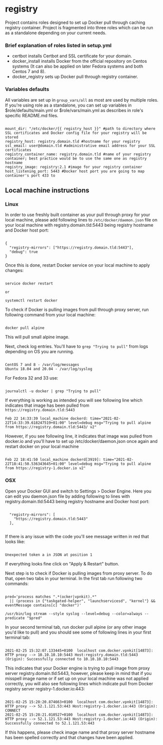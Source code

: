 # registry

Project contains roles designed to set up Docker pull through caching registry container. 
Project is fragmented into three roles which can be run as a standalone depending on your current needs. 

### Brief explanation of roles listed in setup.yml

- certbot installs Certbot and SSL certificate for your domain.
- docker_install installs Docker from the official repository on Centos systems (It can also be applied on later Fedora systems and both Centos 7 and 8).
- docker_registry sets up Docker pull through registry container.

### Variables defaults

All variables are set up in `group_vars/all` as most are used by multiple roles. 
If you're using role as a standalone, you can set up variables in $role/defaults/main.yml or $role/vars/main.yml as describes in role's specific README.md files.

```

mount_dir: "/etc/docker/{{ registry_host }}" #path to directory where SSL certificates and Docker config file for your registry will be stored
registry_host: registry.domain.tld #hostname for your registry
ssl_email: user@domain.tld #administrative email address for your SSL certificates
registry_container_name: registry.domain.tld #name of your registry container; best practice would be to use the same one as registry hostname
registry_image: registry:2.1 #image for your registry container
host_listening_port: 5443 #Docker host port you are going to map container's port 433 to

```

## Local machine instructions

### Linux

In order to use freshly built container as your pull through proxy for your local machine, please add following lines to `/etc/docker/daemon.json` file on your local machine with registry.domain.tld:5443 being registry hostname and Docker host port:

```

{
  "registry-mirrors": ["https://registry.domain.tld:5443"],
  "debug": true
}

```

Once this is done, restart Docker service on your local machine to apply changes:

```

service docker restart

or 

systemctl restart docker

```

To check if Docker is pulling images from pull through proxy server, run following command from your local machine:

```

docker pull alpine

```

This will pull small alpine image. 

Next, check log entries. You'll have to `grep "Trying to pull"` from logs depending on OS you are running. 

```

CentOS 7 and 8 - /var/log/messages
Ubuntu 18.04 and 20.04 - /var/log/syslog

```

For Fedora 32 and 33 use:

```

journalctl -u docker | grep "Trying to pull"

```


If everything is working as intended you will see following line which indicates that image has been pulled from `https://registry.domain.tld:5443`

```
Feb 22 14:33:39 local_machine dockerd: time="2021-02-22T14:33:39.618247519+01:00" level=debug msg="Trying to pull alpine from https://registry.domain.tld:5443/ v2"

```

However, if you see following line, it indicates that image was pulled from docker.io and you'll have to set up /etc/docker/daemon.json once again and restart docker on your local machine

```

Feb 22 18:41:50 local_machine dockerd[3919]: time="2021-02-22T18:41:50.536343645+01:00" level=debug msg="Trying to pull alpine from https://registry-1.docker.io v2"

```

### OSX

Open your Docker GUI and switch to Settings > Docker Engine. Here you can edit you daemon.json file by adding following to lines with registry.domain.tld:5443 being registry hostname and Docker host port:

```

  "registry-mirrors": [
    "https://registry.domain.tld:5443"
  ],
  
  ```
  
  If there is any issue with the code you'll see message written in red that looks like:
  
  ```
  
  Unexpected token a in JSON at position 1
  
  ```
  
If everything looks fine click on "Apply & Restart" button. 

Next step is to check if Docker is pulling images from proxy server. To do that, open two tabs in your terminal. In the first tab run following two commands:

```

pred='process matches ".*(ocker|vpnkit).*"
  || (process in {"taskgated-helper", "launchservicesd", "kernel"} && eventMessage contains[c] "docker")'
  
/usr/bin/log stream --style syslog --level=debug --color=always --predicate "$pred"

```

In your second terminal tab, run docker pull alpine (or any other image you'd like to pull) and you should see some of following lines in your first terminal tab:

```

2021-02-25 15:32:07.133445+0100  localhost com.docker.vpnkit[14873]: HTTP proxy --> 10.10.10.10:5443 Host:registry.domain.tld:5443 (Origin): Successfully connected to 10.10.10.10:5443

```

This indicates that your Docker engine is trying to pull image from proxy server registry.domain.tld:5443, however, please keep in mind that if you misspell image name or if set up on your local machine was not applied correctly, you will also see following lines which indicate pull from Docker registry server registry-1.docker.io:443:

```

2021-02-25 15:28:20.874663+0100  localhost com.docker.vpnkit[14873]: HTTP proxy --> 52.1.121.53:443 Host:registry-1.docker.io:443 (Origin): CONNECT
2021-02-25 15:28:21.010527+0100  localhost com.docker.vpnkit[14873]: HTTP proxy --> 52.1.121.53:443 Host:registry-1.docker.io:443 (Origin): Successfully connected to 52.1.121.53:443

```

If this happens, please check image name and that proxy server hostname has been spelled correctly and that changes have been applied. 
